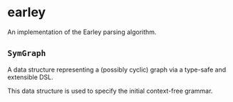 # earley

An implementation of the Earley parsing algorithm.

## `SymGraph`
A data structure representing a (possibly cyclic) graph via a type-safe and extensible DSL.

This data structure is used to specify the initial context-free grammar.
